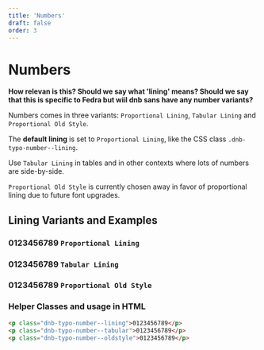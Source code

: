 ```yaml
---
title: 'Numbers'
draft: false
order: 3
---
```


# Numbers

**How relevan is this? Should we say what 'lining' means? Should we say that this is specific to Fedra but wiil dnb sans have any number variants?**

Numbers comes in three variants: `Proportional Lining`, `Tabular Lining` and `Proportional Old Style`.

The **default lining** is set to `Proportional Lining`, like the CSS class `.dnb-typo-number--lining`.

Use `Tabular Lining` in tables and in other contexts where lots of numbers are side-by-side.

`Proportional Old Style` is currently chosen away in favor of proportional lining due to future font upgrades.

## Lining Variants and Examples

<div class="example-box">
  <h3 class="dnb-typo-number--lining">0123456789 <code>Proportional Lining</code></h3>
  <h3 class="dnb-typo-number--tabular">0123456789 <code>Tabular Lining</code></h3>
  <h3 class="dnb-typo-number--oldstyle">0123456789 <code>Proportional Old Style</code></h3>
</div>

### Helper Classes and usage in HTML

```html
<p class="dnb-typo-number--lining">0123456789</p>
<p class="dnb-typo-number--tabular">0123456789</p>
<p class="dnb-typo-number--oldstyle">0123456789</p>
```

